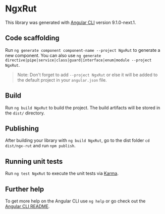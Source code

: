 # NgxRut

This library was generated with [Angular CLI](https://github.com/angular/angular-cli) version 9.1.0-next.1.

## Code scaffolding

Run `ng generate component component-name --project NgxRut` to generate a new component. You can also use `ng generate directive|pipe|service|class|guard|interface|enum|module --project NgxRut`.
> Note: Don't forget to add `--project NgxRut` or else it will be added to the default project in your `angular.json` file. 

## Build

Run `ng build NgxRut` to build the project. The build artifacts will be stored in the `dist/` directory.

## Publishing

After building your library with `ng build NgxRut`, go to the dist folder `cd dist/ngx-rut` and run `npm publish`.

## Running unit tests

Run `ng test NgxRut` to execute the unit tests via [Karma](https://karma-runner.github.io).

## Further help

To get more help on the Angular CLI use `ng help` or go check out the [Angular CLI README](https://github.com/angular/angular-cli/blob/master/README.md).
